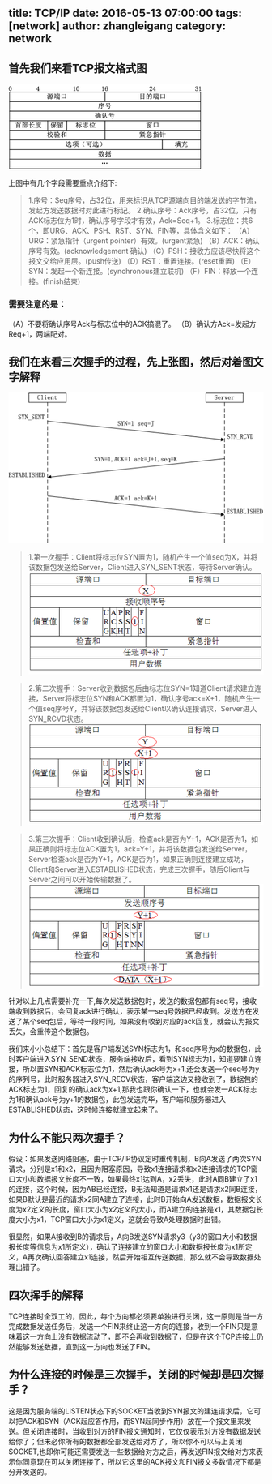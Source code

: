 title: TCP/IP
date: 2016-05-13 07:00:00
tags: [network]
author: zhangleigang
category: network
---

## 首先我们来看TCP报文格式图
![sanciwoshou1](TCP-IP/sanciwoshou1.png)

上图中有几个字段需要重点介绍下:
>1.序号：Seq序号，占32位，用来标识从TCP源端向目的端发送的字节流，发起方发送数据时对此进行标记。
>2.确认序号：Ack序号，占32位，只有ACK标志位为1时，确认序号字段才有效，Ack=Seq+1。
>3.标志位：共6个，即URG、ACK、PSH、RST、SYN、FIN等，具体含义如下：
（A）URG：紧急指针（urgent pointer）有效。(urgent紧急)
（B）ACK：确认序号有效。(acknowledgement 确认)
（C）PSH：接收方应该尽快将这个报文交给应用层。(push传送)
（D）RST：重置连接。(reset重置)
（E）SYN：发起一个新连接。(synchronous建立联机)
（F）FIN：释放一个连接。(finish结束)

### 需要注意的是：
（A）不要将确认序号Ack与标志位中的ACK搞混了。
（B）确认方Ack=发起方Req+1，两端配对。

## 我们在来看三次握手的过程，先上张图，然后对着图文字解释
![sanciwoshou5](TCP-IP/sanciwoshou5.png)

>1.第一次握手：Client将标志位SYN置为1，随机产生一个值seq为X，并将该数据包发送给Server，Client进入SYN_SENT状态，等待Server确认。
![sanciwoshou2](TCP-IP/sanciwoshou2.png)

>2.第二次握手：Server收到数据包后由标志位SYN=1知道Client请求建立连接，Server将标志位SYN和ACK都置为1，确认序号ack=X+1，随机产生一个值seq序号Y，并将该数据包发送给Client以确认连接请求，Server进入SYN_RCVD状态。
![sanciwoshou3](TCP-IP/sanciwoshou3.png)

>3.第三次握手：Client收到确认后，检查ack是否为Y+1，ACK是否为1，如果正确则将标志位ACK置为1，ack=Y+1，并将该数据包发送给Server，Server检查ack是否为Y+1，ACK是否为1，如果正确则连接建立成功，Client和Server进入ESTABLISHED状态，完成三次握手，随后Client与Server之间可以开始传输数据了。
![sanciwoshou4](TCP-IP/sanciwoshou4.png)
 
 针对以上几点需要补充一下,每次发送数据包时，发送的数据包都有seq号，接收端收到数据后，会回复ack进行确认，表示某一seq号数据已经收到。发送方在发送了某个seq包后，等待一段时间，如果没有收到对应的ack回复，就会认为报文丢失，会重传这个数据包。

 我们来小小总结下：首先是客户端发送SYN标志为1，和seq序号为x的数据包，此时客户端进入SYN_SEND状态，服务端接收后，看到SYN标志为1，知道要建立连接，所以置SYN和ACK标志位为1，然后确认ack号为x+1,还会发送一个seq号为y的序列号，此时服务器进入SYN_RECV状态，客户端这边又接收到了，数据包的ACK标志为1，回复的确认ack为x+1,那我也跟你确认一下，也就会发一ACK标志为1和确认ack号为y+1的数据包，此包发送完毕，客户端和服务器进入ESTABLISHED状态，这时候连接就建立起来了。

## 为什么不能只两次握手？
  假设：如果发送网络阻塞，由于TCP/IP协议定时重传机制，B向A发送了两次SYN请求，分别是x1和x2，且因为阻塞原因，导致x1连接请求和x2连接请求的TCP窗口大小和数据报文长度不一致，如果最终x1达到A，x2丢失，此时A同B建立了x1的连接，这个时候，因为AB已经连接，B无法知道是请求x1还是请求x2同B连接，如果B默认是最近的请求x2同A建立了连接，此时B开始向A发送数据，数据报文长度为x2定义的长度，窗口大小为x2定义的大小，而A建立的连接是x1，其数据包长度大小为x1，TCP窗口大小为x1定义，这就会导致A处理数据时出错。

   很显然，如果A接收到B的请求后，A向B发送SYN请求y3（y3的窗口大小和数据报长度等信息为x1所定义），确认了连接建立的窗口大小和数据报长度为x1所定义，A再次确认回答建立x1连接，然后开始相互传送数据，那么就不会导致数据处理出错了。

## 四次挥手的解释
   TCP连接时全双工的，因此，每个方向都必须要单独进行关闭，这一原则是当一方完成数据发送任务后，发送一个FIN来终止这一方向的连接，收到一个FIN只是意味着这一方向上没有数据流动了，即不会再收到数据了，但是在这个TCP连接上仍然能够发送数据，直到这一方向也发送了FIN。

## 为什么连接的时候是三次握手，关闭的时候却是四次握手？
   这是因为服务端的LISTEN状态下的SOCKET当收到SYN报文的建连请求后，它可以把ACK和SYN（ACK起应答作用，而SYN起同步作用）放在一个报文里来发送。但关闭连接时，当收到对方的FIN报文通知时，它仅仅表示对方没有数据发送给你了；但未必你所有的数据都全部发送给对方了，所以你不可以马上关闭SOCKET,也即你可能还需要发送一些数据给对方之后，再发送FIN报文给对方来表示你同意现在可以关闭连接了，所以它这里的ACK报文和FIN报文多数情况下都是分开发送的。